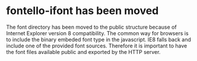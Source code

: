 # fontello-ifont has been moved

The font directory has been moved to the public structure because of Internet Explorer version 8 compatibility. The
common way for browsers is to include the binary embeded font type in the javascript. IE8 falls back and include one of
the provided font sources. Therefore it is important to have the font files available public and exported by the
HTTP server.